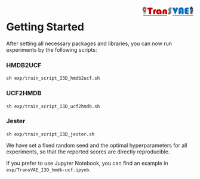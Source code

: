 <img src="../figs/logo.png" align="right" width="28%">

# Getting Started

After setting all necessary packages and libraries, you can now run experiments by the following scripts:

### HMDB2UCF
```shell
sh exp/train_script_I3D_hmdb2ucf.sh
```

### UCF2HMDB
```shell
sh exp/train_script_I3D_ucf2hmdb.sh
```

### Jester
```shell
sh exp/train_script_I3D_jester.sh
```

We have set a fixed random seed and the optimal hyperparameters for all experiments, so that the reported scores are directly reproducible.

If you prefer to use Jupyter Notebook, you can find an example in ``exp/TransVAE_I3D_hmdb-ucf.ipynb``.
